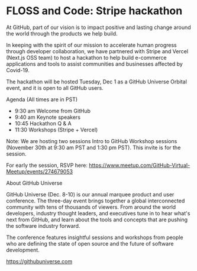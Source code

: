 # FLOSS and Code: Stripe hackathon
At GitHub, part of our vision is to impact positive and lasting change around the world through the products we help build.

In keeping with the spirit of our mission to accelerate human progress through developer collaboration, we have partnered with Stripe and Vercel (Next.js OSS team) to host a hackathon to help build e-commerce applications and tools to assist communities and businesses affected by Covid-19.

The hackathon will be hosted Tuesday, Dec 1 as a GitHub Universe Orbital event, and it is open to all GitHub users.

Agenda (All times are in PST)
- 9:30 am Welcome from GitHub
- 9:40 am Keynote speakers
- 10:45 Hackathon Q & A
- 11:30 Workshops (Stripe + Vercel)

Note: We are hosting two sessions Intro to GitHub Workshop sessions (November 30th at 9:30 am PST and 1:30 pm PST). This invite is for the session.

For early the session, RSVP here: https://www.meetup.com/GitHub-Virtual-Meetup/events/274679053

About GitHub Universe

GitHub Universe (Dec. 8-10) is our annual marquee product and user conference. The three-day event brings together a global interconnected community with tens of thousands of viewers. From around the world developers, industry thought leaders, and executives tune in to hear what's next from GitHub, and learn about the tools and concepts that are pushing the software industry forward.

The conference features insightful sessions and workshops from people who are defining the state of open source and the future of software development.

https://githubuniverse.com

